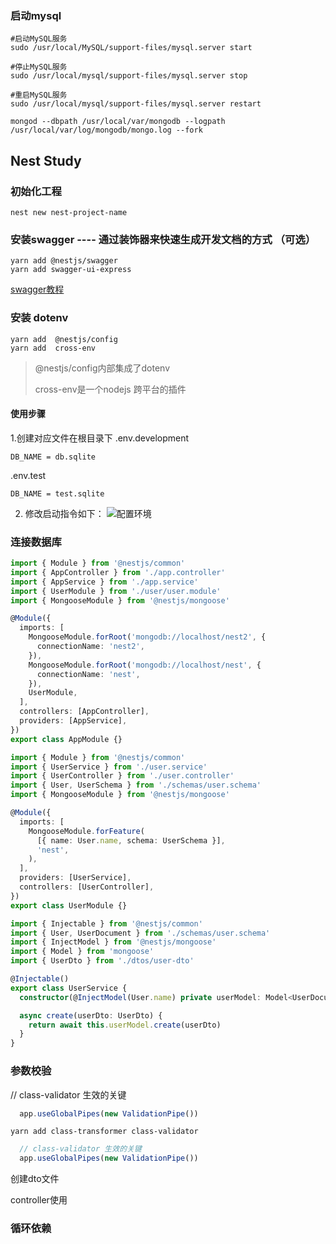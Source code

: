 ### 启动mysql
```shell
#启动MySQL服务
sudo /usr/local/MySQL/support-files/mysql.server start

#停止MySQL服务
sudo /usr/local/mysql/support-files/mysql.server stop

#重启MySQL服务
sudo /usr/local/mysql/support-files/mysql.server restart
```
```shell
mongod --dbpath /usr/local/var/mongodb --logpath /usr/local/var/log/mongodb/mongo.log --fork
```
## Nest Study

### 初始化工程

```shell
nest new nest-project-name
```

### 安装swagger ---- 通过装饰器来快速生成开发文档的方式 （可选）

```shell
yarn add @nestjs/swagger
yarn add swagger-ui-express
``` 

[swagger教程](https://cloud.tencent.com/developer/section/1490222)

### 安装 dotenv

```shell
yarn add  @nestjs/config
yarn add  cross-env
``` 

> @nestjs/config内部集成了dotenv
>
> cross-env是一个nodejs 跨平台的插件

#### 使用步骤

1.创建对应文件在根目录下 .env.development

```.env.development
DB_NAME = db.sqlite
```

.env.test

```.env.test
DB_NAME = test.sqlite
```

2. 修改启动指令如下：
   ![配置环境]("https://github.com/scott8013/readme-images/blob/main/1.%E5%90%AF%E5%8A%A8%E5%B7%A5%E7%A8%8B%E6%8C%87%E4%BB%A4.png?raw=true")
### 连接数据库
```app.module.ts
import { Module } from '@nestjs/common'
import { AppController } from './app.controller'
import { AppService } from './app.service'
import { UserModule } from './user/user.module'
import { MongooseModule } from '@nestjs/mongoose'

@Module({
  imports: [
    MongooseModule.forRoot('mongodb://localhost/nest2', {
      connectionName: 'nest2',
    }),
    MongooseModule.forRoot('mongodb://localhost/nest', {
      connectionName: 'nest',
    }),
    UserModule,
  ],
  controllers: [AppController],
  providers: [AppService],
})
export class AppModule {}

```

```user.module.ts
import { Module } from '@nestjs/common'
import { UserService } from './user.service'
import { UserController } from './user.controller'
import { User, UserSchema } from './schemas/user.schema'
import { MongooseModule } from '@nestjs/mongoose'

@Module({
  imports: [
    MongooseModule.forFeature(
      [{ name: User.name, schema: UserSchema }],
      'nest',
    ),
  ],
  providers: [UserService],
  controllers: [UserController],
})
export class UserModule {}
```

```user.service.ts
import { Injectable } from '@nestjs/common'
import { User, UserDocument } from './schemas/user.schema'
import { InjectModel } from '@nestjs/mongoose'
import { Model } from 'mongoose'
import { UserDto } from './dtos/user-dto'

@Injectable()
export class UserService {
  constructor(@InjectModel(User.name) private userModel: Model<UserDocument>) {}

  async create(userDto: UserDto) {
    return await this.userModel.create(userDto)
  }
}

```

### 参数校验
// class-validator 生效的关键
```ts
  app.useGlobalPipes(new ValidationPipe())
```
```shell
yarn add class-transformer class-validator
```

```main.ts
  // class-validator 生效的关键
  app.useGlobalPipes(new ValidationPipe())
```
创建dto文件

controller使用


### 循环依赖

### 



